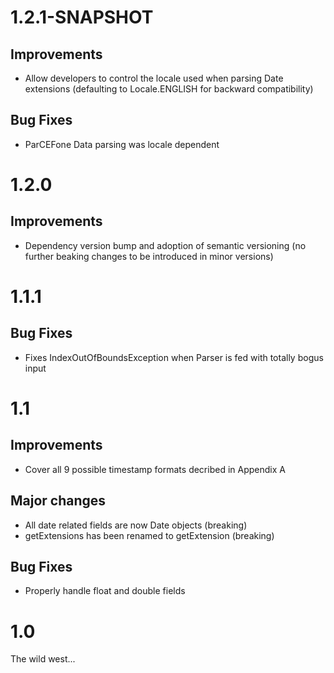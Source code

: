 <!--

 (C) Copyright 2016 Fluenda.

 Licensed under the Apache License, Version 2.0 (the "License");
 you may not use this file except in compliance with the License.
 You may obtain a copy of the License at

     http://www.apache.org/licenses/LICENSE-2.0

 Unless required by applicable law or agreed to in writing, software
 distributed under the License is distributed on an "AS IS" BASIS,
 WITHOUT WARRANTIES OR CONDITIONS OF ANY KIND, either express or implied.
 See the License for the specific language governing permissions and
 limitations under the License.

-->

# 1.2.1-SNAPSHOT
## Improvements
* Allow developers to control the locale used when parsing Date 
  extensions (defaulting to Locale.ENGLISH for backward compatibility)
## Bug Fixes
* ParCEFone Data parsing was locale dependent

# 1.2.0
## Improvements
* Dependency version bump and adoption of semantic versioning (no further 
  beaking changes to be introduced in minor versions)

# 1.1.1
## Bug Fixes
* Fixes IndexOutOfBoundsException when Parser is fed with totally bogus 
  input

# 1.1 
## Improvements
* Cover all 9 possible timestamp formats decribed in Appendix A

## Major changes
* All date related fields are now Date objects (breaking)
* getExtensions has been renamed to getExtension (breaking)

## Bug Fixes
* Properly handle float and double fields

# 1.0

The wild west...
